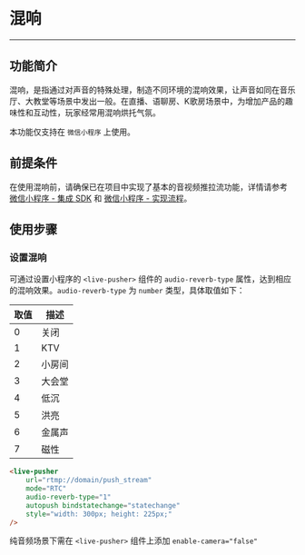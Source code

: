 # 混响

- - - 

## 功能简介

混响，是指通过对声音的特殊处理，制造不同环境的混响效果，让声音如同在音乐厅、大教堂等场景中发出一般。在直播、语聊房、K歌房场景中，为增加产品的趣味性和互动性，玩家经常用混响烘托气氛。

<Warning title="注意">


本功能仅支持在 `微信小程序` 上使用。

</Warning>




## 前提条件

在使用混响前，请确保已在项目中实现了基本的音视频推拉流功能，详情请参考 [微信小程序 - 集成 SDK](https://doc-zh.zego.im/article/18251) 和 [微信小程序 - 实现流程](https://doc-zh.zego.im/article/18250)。

## 使用步骤

### 设置混响

可通过设置小程序的 `<live-pusher>` 组件的 `audio-reverb-type` 属性，达到相应的混响效果。`audio-reverb-type` 为 `number` 类型，具体取值如下：

  | 取值 | 描述 |
  |-------|--------|
  | 0 | 关闭 |
  | 1 | KTV |
  | 2 | 小房间 |
  | 3 | 大会堂 |
  | 4 | 低沉 |
  | 5 | 洪亮 |
  | 6 | 金属声 |
  | 7 | 磁性 |


```html
<live-pusher 
    url="rtmp://domain/push_stream" 
    mode="RTC" 
    audio-reverb-type="1" 
    autopush bindstatechange="statechange" 
    style="width: 300px; height: 225px;" 
/>
```

<Warning title="注意">


纯音频场景下需在 `<live-pusher>` 组件上添加 `enable-camera="false"`  

</Warning>


